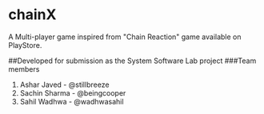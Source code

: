 # chainX
A Multi-player game inspired from "Chain Reaction" game available on PlayStore.

##Developed for submission as the System Software Lab project
###Team members
1. Ashar Javed - @stillbreeze
2. Sachin Sharma - @beingcooper
3. Sahil Wadhwa - @wadhwasahil